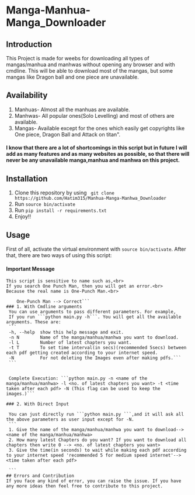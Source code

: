 # Manga-Manhua-Manga_Downloader

## Introduction
This Project is made for weebs for downloading all types of mangas/manhua and manhwas without opening any browser and with cmdline. This will be able to download most of the mangas, but some mangas like Dragon ball and one piece are unavailable.
## Availability
   1. Manhuas- Almost all the manhuas are available.<br>
   2. Manhwas- All popular ones(Solo Levelling) and most of others are available.<br>
   3. Mangas-  Available except for the ones which easily get copyrights like One piece, Dragon Ball and Attack on titan".<br>
   #### I know that there are a lot of shortcomings in this script but in future I will add as many features and as many websites as possible, so that there will never be any unavailable manga,manhua and manhwa on this project.
## Installation 
1. Clone this repository by using ``` git clone https://github.com/Hatim315/Manhua-Manga-Manhwa_Downloader```<br>
2. Run ```source bin/activate```
2. Run ```pip install -r requirements.txt```<br>
3. Enjoy!!<br>

## Usage
First of all, activate the virtual environment with ```source bin/activate```.
After that, there are two ways of using this script:
#### Important Message
    This script is sensitive to name such as,<br>
    If you search One Punch Man, then you will get an error.<br>
    Because the real name is One-Punch Man.<br>
   ``` One Punch Man --> Incorrect
       One-Punch Man --> Correct```
### 1. With Cmdline arguments
    You can use arguments to pass different parameters. For example,
    If you run ```python main.py -h```. You will get all the available arguments. These are:
    ```
    -h, --help  show this help message and exit.
    -n N        Name of the manga/manhua/manhwa you want to download.
    -l L        Number of latest chapters you want.
    -t T        To set time interval(in secs)(recommended 5secs) between each pdf getting created according to your internet speed.
    -N          For not deleting the Images even after making pdfs.```
    ```
   
    
    Complete Execution: ```python main.py -n <name of the manga/manhua/manhwa> -l <no. of latest chapters you want> -t <time taken after each pdf> -N (This flag can be used to keep the images.)```
    
### 2. With Direct Input 
    
    You can just directly run ```python main.py ```,and it will ask all the above parameters as user input except for -N. 
    ```
    1. Give the name of the manga/manhua/manhwa you want to download--> <name of the manga/manhua/manhwa>
    2. How many latest Chapters do you want? If you want to download all chapters then write 0 --> <no. of latest chapters you want>
    3. Give the time(in seconds) to wait while making each pdf according to your internet speed 'recommended 5 for medium speed internet'--> <time taken after each pdf>
    
    ```
## Errors and Contribution
   If you face any kind of error, you can raise the issue. If you have any more ideas then feel free to contribute to this project.
   







